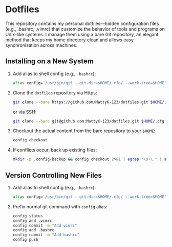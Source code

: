 # Dotfiles

This repository contains my personal dotfiles—hidden configuration files (e.g., .bashrc, .vimrc) that customize the behavior of tools and programs on Unix-like systems. I manage them using a bare Git repository, an elegant method that keeps my home directory clean and allows easy synchronization across machines.

## Installing on a New System

1. Add alias to shell config (e.g., `.bashrc`):
   ```bash
   alias config='/usr/bin/git --git-dir=$HOME/.cfg/ --work-tree=$HOME'
   ```

2. Clone the `dotfiles` repository via Https:
   ```bash
   git clone --bare https://github.com/MattyK-123/dotfiles.git $HOME/.cfg
   ```
   or via SSH:
   ```bash
   git clone --bare git@github.com:MattyK-123/dotfiles.git $HOME/.cfg
   ```

   
4. Checkout the actual content from the bare repository to your `$HOME`:
   ```bash
   config checkout
   ```
   
5. If conflicts occur, back up existing files:
   ```bash
   mkdir -p .config-backup && config checkout 2>&1 | egrep "\s+\." | awk {'print $1'} | xargs -I{} mv {} .config-backup/{}
   ```

## Version Controlling New Files

1. Add alias to shell config (e.g., `.bashrc`):
   ```bash
   alias config='/usr/bin/git --git-dir=$HOME/.cfg/ --work-tree=$HOME'
   ```

2. Prefix normal git command with `config` alias:
   ```bash
   config status
   config add .vimrc
   config commit -m "Add vimrc"
   config add .bashrc
   config commit -m "Add bashrc"
   config push
   ```
